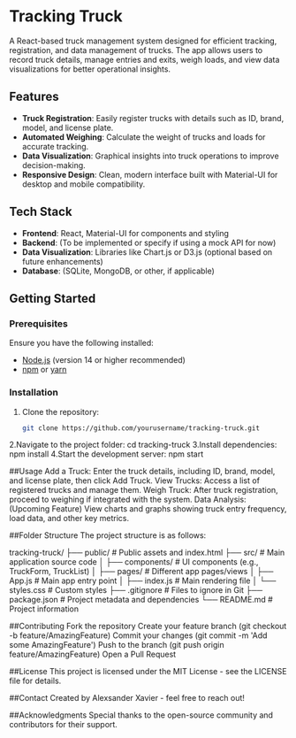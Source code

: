 # Tracking Truck

A React-based truck management system designed for efficient tracking, registration, and data management of trucks. The app allows users to record truck details, manage entries and exits, weigh loads, and view data visualizations for better operational insights.

## Features

- **Truck Registration**: Easily register trucks with details such as ID, brand, model, and license plate.
- **Automated Weighing**: Calculate the weight of trucks and loads for accurate tracking.
- **Data Visualization**: Graphical insights into truck operations to improve decision-making.
- **Responsive Design**: Clean, modern interface built with Material-UI for desktop and mobile compatibility.

## Tech Stack

- **Frontend**: React, Material-UI for components and styling
- **Backend**: (To be implemented or specify if using a mock API for now)
- **Data Visualization**: Libraries like Chart.js or D3.js (optional based on future enhancements)
- **Database**: (SQLite, MongoDB, or other, if applicable)

## Getting Started

### Prerequisites

Ensure you have the following installed:
- [Node.js](https://nodejs.org/) (version 14 or higher recommended)
- [npm](https://www.npmjs.com/) or [yarn](https://yarnpkg.com/)

### Installation

1. Clone the repository:
   ```bash
   git clone https://github.com/yourusername/tracking-truck.git
2.Navigate to the project folder:
cd tracking-truck
3.Install dependencies:
npm install
4.Start the development server:
npm start

##Usage
Add a Truck: Enter the truck details, including ID, brand, model, and license plate, then click Add Truck.
View Trucks: Access a list of registered trucks and manage them.
Weigh Truck: After truck registration, proceed to weighing if integrated with the system.
Data Analysis: (Upcoming Feature) View charts and graphs showing truck entry frequency, load data, and other key metrics.

##Folder Structure
The project structure is as follows:

tracking-truck/
├── public/            # Public assets and index.html
├── src/               # Main application source code
│   ├── components/    # UI components (e.g., TruckForm, TruckList)
│   ├── pages/         # Different app pages/views
│   ├── App.js         # Main app entry point
│   ├── index.js       # Main rendering file
│   └── styles.css     # Custom styles
├── .gitignore         # Files to ignore in Git
├── package.json       # Project metadata and dependencies
└── README.md          # Project information

##Contributing
Fork the repository
Create your feature branch (git checkout -b feature/AmazingFeature)
Commit your changes (git commit -m 'Add some AmazingFeature')
Push to the branch (git push origin feature/AmazingFeature)
Open a Pull Request

##License
This project is licensed under the MIT License - see the LICENSE file for details.

##Contact
Created by Alexsander Xavier - feel free to reach out!

##Acknowledgments
Special thanks to the open-source community and contributors for their support.
